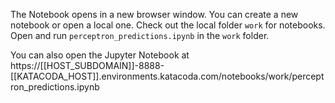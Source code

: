 
The Notebook opens in a new browser window. You can create a new notebook or open a local one. Check out the local folder `work` for notebooks. Open and run `perceptron_predictions.ipynb` in the `work` folder.

You can also open the Jupyter Notebook at https://[[HOST_SUBDOMAIN]]-8888-[[KATACODA_HOST]].environments.katacoda.com/notebooks/work/perceptron_predictions.ipynb